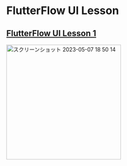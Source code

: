# FlutterFlow UI Lesson

## [FlutterFlow UI Lesson 1](https://www.youtube.com/watch?v=dzXenvS1AkM)
<img width="300" alt="スクリーンショット 2023-05-07 18 50 14" src="https://user-images.githubusercontent.com/47273077/236670354-2e7ad397-9321-4651-b529-a03b1b434a96.png">
